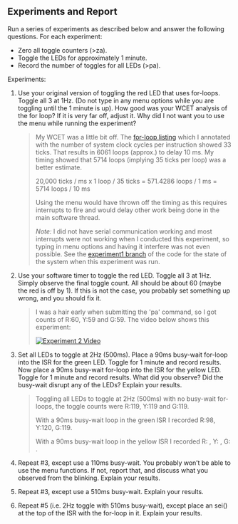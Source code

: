 Experiments and Report
----------------------
Run a series of experiments as described below and answer the following questions. For each experiment:

* Zero all toggle counters (>za).
* Toggle the LEDs for approximately 1 minute.
* Record the number of toggles for all LEDs (>pa).

Experiments:

1. Use your original version of toggling the red LED that uses for-loops. Toggle all 3 at 1Hz. (Do not type in any menu options while you are toggling until the 1 minute is up). How good was your WCET analysis of the for loop? If it is very far off, adjust it. Why did I not want you to use the menu while running the experiment?

	> My WCET was a little bit off. The [for-loop listing](bare-for-loop_annotated-2.lss "Listing") 
	> which I annotated with the number of system clock cycles per instruction showed 33 ticks. That
	> results in 6061 loops (approx.) to delay 10 ms. My timing showed that 5714 loops (implying 
	> 35 ticks per loop) was a better estimate.
	>
	> 20,000 ticks / ms x 1 loop / 35 ticks =  571.4286 loops / 1 ms = 5714 loops / 10 ms
	> 
	> Using the menu would have thrown off the timing as this requires interrupts to fire and 
	> would delay other work being done in the main software thread.
	>
	> *Note:* I did not have serial communication working and most interrupts were not working
	> when I conducted this experiment, so typing in menu options and having it interfere was
	> not even possible. See the [experiment1 branch](https://github.com/josephgbriggs/orangutan-lab2/blob/experiment1/lab2.c) of the code for the state of the system
	> when this experiment was run.

2. Use your software timer to toggle the red LED. Toggle all 3 at 1Hz. Simply observe the final toggle count. All should be about 60 (maybe the red is off by 1). If this is not the case, you probably set something up wrong, and you should fix it.

	> I was a hair early when submitting the 'pa' command, so I got counts of R:60, Y:59 and G:59.
	> The video below shows this experiment:
	>
	> [![Experiment 2 Video](http://img.youtube.com/vi/xwaJ2xWF5oY/0.jpg)](http://www.youtube.com/watch?v=xwaJ2xWF5oY)
	>

3. Set all LEDs to toggle at 2Hz (500ms). Place a 90ms busy-wait for-loop into the ISR for the green LED. Toggle for 1 minute and record results. Now place a 90ms busy-wait for-loop into the ISR for the yellow LED. Toggle for 1 minute and record results. What did you observe? Did the busy-wait disrupt any of the LEDs? Explain your results.

	> Toggling all LEDs to toggle at 2Hz (500ms) with no busy-wait for-loops, the toggle counts 
	> were R:119, Y:119 and G:119.
	>
	> With a 90ms busy-wait loop in the green ISR I recorded R:98, Y:120, G:119.
	>
	> With a 90ms busy-wait loop in the yellow ISR I recorded R: , Y: , G: .

4. Repeat #3, except use a 110ms busy-wait. You probably won’t be able to use the menu functions. If not, report that, and discuss what you observed from the blinking. Explain your results.

	>
	>
	>
	>
	

5. Repeat #3, except use a 510ms busy-wait. Explain your results.

	>
	>

6. Repeat #5 (i.e. 2Hz toggle with 510ms busy-wait), except place an sei() at the top of the ISR with the for-loop in it. Explain your results.

	>
	>